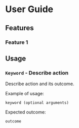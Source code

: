 # User Guide

## Features 

### Feature 1 


## Usage

### `Keyword` - Describe action

Describe action and its outcome.

Example of usage: 

`keyword (optional arguments)`

Expected outcome:

`outcome`

